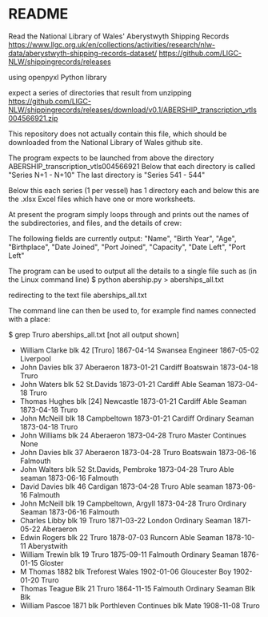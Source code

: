 # README #

Read the National Library of Wales' Aberystwyth Shipping Records
https://www.llgc.org.uk/en/collections/activities/research/nlw-data/aberystwyth-shipping-records-dataset/
https://github.com/LlGC-NLW/shippingrecords/releases

using openpyxl Python library

expect a series of directories that result from unzipping
https://github.com/LlGC-NLW/shippingrecords/releases/download/v0.1/ABERSHIP_transcription_vtls004566921.zip

This repository does not actually contain this file, which should be downloaded from the National Library of Wales github site.

The program expects to be launched from above the directory ABERSHIP_transcription_vtls004566921
Below that each directory is called "Series N+1 - N+10"
The last directory is "Series 541 - 544"

Below this each series (1 per vessel) has 1 directory each
and below this are the .xlsx Excel files
which have one or more worksheets.

At present the program simply loops through and prints out
the names of the subdirectories, and files, and the details of crew:

The following fields are currently output:
"Name", "Birth Year", "Age", "Birthplace", "Date Joined", "Port Joined", "Capacity", "Date Left", "Port Left"

The program can be used to output all the details to a single file such as
(in the Linux command line)
$ python abership.py > aberships_all.txt

redirecting to the text file aberships_all.txt

The command line can then be used to, for example find names connected with a
place:

$ grep Truro aberships_all.txt
[not all output shown]

* William Clarke                	blk        42      	[Truro]             	1867-04-14  Swansea              Engineer            	1867-05-02           Liverpool
* John Davies                   	blk        37      	Aberaeron           	1873-01-21  Cardiff              Boatswain           	1873-04-18           Truro
* John Waters                   	blk        52      	St.Davids           	1873-01-21  Cardiff              Able Seaman         	1873-04-18           Truro
* Thomas Hughes                 	blk        [24]    	Newcastle           	1873-01-21  Cardiff              Able Seaman         	1873-04-18           Truro
* John McNeill                  	blk        18      	Campbeltown         	1873-01-21  Cardiff              Ordinary Seaman     	1873-04-18           Truro
* John Williams                 	blk        24      	Aberaeron           	1873-04-28  Truro                Master              	Continues            None
* John Davies                   	blk        37      	Aberaeron           	1873-04-28  Truro                Boatswain           	1873-06-16           Falmouth
* John Walters                  	blk        52      	St.Davids, Pembroke 	1873-04-28  Truro                Able seaman         	1873-06-16           Falmouth
* David Davies                  	blk        46      	Cardigan            	1873-04-28  Truro                Able seaman         	1873-06-16           Falmouth
* John McNeill                  	blk        19      	Campbeltown, Argyll 	1873-04-28  Truro                Ordinary Seaman     	1873-06-16           Falmouth
* Charles Libby                 	blk        19      	Truro               	1871-03-22  London               Ordinary Seaman     	1871-05-22           Aberaeron
* Edwin Rogers                  	blk        22      	Truro               	1878-07-03  Runcorn              Able Seaman         	1878-10-11           Aberystwith
* William Trewin                	blk        19      	Truro               	1875-09-11  Falmouth             Ordinary Seaman     	1876-01-15           Gloster
* M Thomas                      	1882       blk     	Treforest Wales     	1902-01-06  Gloucester           Boy                 	1902-01-20           Truro
* Thomas Teague                 	Blk        21      	Truro               	1864-11-15  Falmouth             Ordinary Seaman     	Blk                  Blk
* William Pascoe                	1871       blk     	Porthleven          	Continues   blk                  Mate                	1908-11-08           Truro